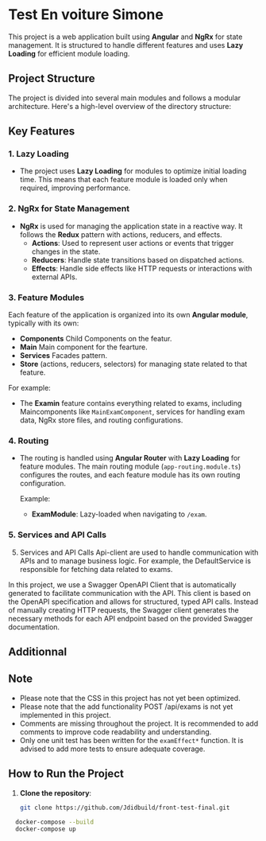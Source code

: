 # Test En voiture Simone

This project is a web application built using **Angular** and **NgRx** for state management. It is structured to handle different features and uses **Lazy Loading** for efficient module loading.

## Project Structure

The project is divided into several main modules and follows a modular architecture. Here's a high-level overview of the directory structure:


## Key Features

### 1. **Lazy Loading**

- The project uses **Lazy Loading** for modules to optimize initial loading time. This means that each feature module is loaded only when required, improving performance.

### 2. **NgRx for State Management**

- **NgRx** is used for managing the application state in a reactive way. It follows the **Redux** pattern with actions, reducers, and effects.
  - **Actions**: Used to represent user actions or events that trigger changes in the state.
  - **Reducers**: Handle state transitions based on dispatched actions.
  - **Effects**: Handle side effects like HTTP requests or interactions with external APIs.

### 3. **Feature Modules**

Each feature of the application is organized into its own **Angular module**, typically with its own:
- **Components** Child Components on the featur.
- **Main** Main component for the fearture.
- **Services** Facades pattern.
- **Store** (actions, reducers, selectors) for managing state related to that feature.

For example:
- The **Examin** feature contains everything related to exams, including Maincomponents like `MainExamComponent`, services for handling exam data, NgRx store files, and routing configurations.

### 4. **Routing**

- The routing is handled using **Angular Router** with **Lazy Loading** for feature modules. The main routing module (`app-routing.module.ts`) configures the routes, and each feature module has its own routing configuration.
  
  Example:
  - **ExamModule**: Lazy-loaded when navigating to `/exam`.

### 5. **Services and API Calls**

5. Services and API Calls
Api-client are used to handle communication with APIs and to manage business logic. For example, the DefaultService is responsible for fetching data related to exams.

In this project, we use a Swagger OpenAPI Client that is automatically generated to facilitate communication with the API. This client is based on the OpenAPI specification and allows for structured, typed API calls. Instead of manually creating HTTP requests, the Swagger client generates the necessary methods for each API endpoint based on the provided Swagger documentation.

## Additionnal

## Note

- Please note that the CSS in this project has not yet been optimized. 
- Please note that the add functionality POST /api/exams is not yet implemented in this project.
- Comments are missing throughout the project. It is recommended to add comments to improve code readability and understanding.
- Only one unit test has been written for the `examEffect*` function. It is advised to add more tests to ensure adequate coverage.


## How to Run the Project

1. **Clone the repository**:
   ```bash
   git clone https://github.com/Jdidbuild/front-test-final.git

 ```bash
   docker-compose --build
   docker-compose up
   


